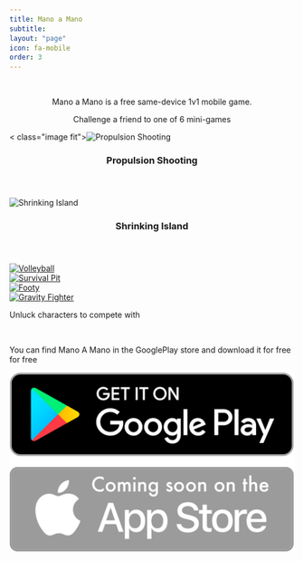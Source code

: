 ```yaml
---
title: Mano a Mano
subtitle:
layout: "page"
icon: fa-mobile
order: 3
---
```


<a href="#" class="image featured"><img src="assets/images/pic08.jpg" alt="" /></a>




<p><center>Mano a Mano is a free same-device 1v1 mobile game.</center> </p>


<p><center> Challenge a friend to one of 6 mini-games </center> </p>


  <div class="row">
    <div class="4u 12u$(mobile)">
      <div class="item">
        < class="image fit"><img src="{{ 'assets/images/pic02.jpg' | relative_url }}" alt="Propulsion Shooting" /></a>
        <header>
          <h3>Propulsion Shooting</h3>
        </header>
      </div>
      <div class="item">
        <a class="image fit"><img src="{{ 'assets/images/pic03.jpg' | relative_url }}" alt="Shrinking Island" /></a>
        <header>
          <h3>Shrinking Island</h3>
        </header>
      </div>
    </div>
    <div class="4u 12u$(mobile)">
      <div class="item">
        <a href="#" class="image fit"><img src="{{ 'assets/images/pic04.jpg' | relative_url }}" alt="Volleyball" /></a>
      </div>
      <div class="item">
        <a href="#" class="image fit"><img src="{{ 'assets/images/pic05.jpg' | relative_url }}" alt="Survival Pit" /></a>
      </div>
    </div>
    <div class="4u 12u$(mobile)">
      <div class="item">
        <a href="#" class="image fit"><img src="{{ 'assets/images/pic06.jpg' | relative_url }}" alt="Footy" /></a>
      </div>
      <div class="item">
        <a href="#" class="image fit"><img src="{{ 'assets/images/pic07.jpg' | relative_url }}" alt="Gravity Fighter" /></a>
      </div>
    </div>
  </div>

<p>Unluck characters to compete with</p>

<a href="#" class="image featured"><img src="assets/images/pic08.jpg" alt="" /></a>

You can find Mano A Mano in the GooglePlay store and download it for free for free

<a href="https://play.google.com/store?hl=en" class="image featured"><img src="assets/images/getOnPlay.png" alt="Get it on the play store" /></a>






